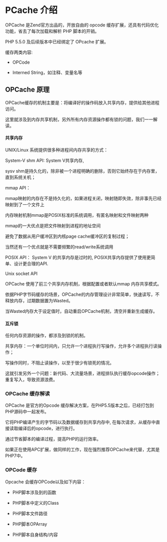 # PCache 介绍
OPCache 是Zend官方出品的，开放自由的 opcode 缓存扩展，还具有代码优化功能，省去了每次加载和解析 PHP 脚本的开销。

PHP 5.5.0 及后续版本中已经绑定了 OPcache 扩展。

缓存两类内容:

- OPCode

- Interned String，如注释、变量名等

## OPCache 原理
OPCache缓存的机制主要是：将编译好的操作码放入共享内存，提供给其他进程访问。

这里就涉及到内存共享机制，另外所有内存资源操作都有锁的问题，我们一一解读。

#### 共享内存
UNIX/Linux 系统提供很多种进程间内存共享的方式：

System-V shm API: System V共享内存,

sysv shm是持久化的，除非被一个进程明确的删除，否则它始终存在于内存里，直到系统关机；

mmap API：

mmap映射的内存在不是持久化的，如果进程关闭，映射随即失效，除非事先已经映射到了一个文件上

内存映射机制mmap是POSIX标准的系统调用，有匿名映射和文件映射两种

mmap的一大优点是把文件映射到进程的地址空间

避免了数据从用户缓冲区到内核page cache缓冲区的复制过程；

当然还有一个优点就是不需要频繁的read/write系统调用


POSIX API： System V 的共享内存是过时的, POSIX共享内存提供了使用更简单、设计更合理的API.

Unix socket API

OPCache 使用了前三个共享内存机制，根据配置或者默认mmap 内存共享模式。

依据PHP字节码缓存的场景，OPCache的内存管理设计非常简单，快速读写，不释放内存，过期数据置为Wasted。

当Wasted内存大于设定值时，自动重启OPCache机制，清空并重新生成缓存。

#### 互斥锁

任何内存资源的操作，都涉及到锁的机制。

共享内存：一个单位时间内，只允许一个进程执行写操作，允许多个进程执行读操作；

写操作同时，不阻止读操作，以至于很少有锁死的情况。

这就引发另外一个问题：新代码、大流量场景，进程排队执行缓存opcode操作；重复写入，导致资源浪费。

### OPCache 缓存解读
OPCache 是官方的Opcode 缓存解决方案，在PHP5.5版本之后，已经打包到PHP源码中一起发布。

它将PHP编译产生的字节码以及数据缓存到共享内存中, 在每次请求，从缓存中直接读取编译后的opcode，进行执行。

通过节省脚本的编译过程，提高PHP的运行效率。

如果正在使用APC扩展，做同样的工作，现在强烈推荐OPCache来代替，尤其是PHP7中。

### OPCode 缓存
Opcache 会缓存OPCode以及如下内容：

- PHP脚本涉及到的函数

- PHP脚本中定义的Class

- PHP脚本文件路径

- PHP脚本OPArray

- PHP脚本自身结构/内容
